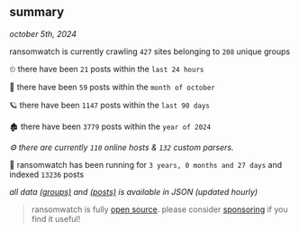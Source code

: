 
## summary
_october 5th, 2024_

ransomwatch is currently crawling `427` sites belonging to `208` unique groups

⏲ there have been `21` posts within the `last 24 hours`

🦈 there have been `59` posts within the `month of october`

🪐 there have been `1147` posts within the `last 90 days`

🏚 there have been `3779` posts within the `year of 2024`

_⚙️ there are currently `110` online hosts & `132` custom parsers._

🦕 ransomwatch has been running for `3 years, 0 months and 27 days` and indexed `13236` posts

_all data  [(groups)](http://ransomwhat.telemetry.ltd/groups) and [(posts)](http://ransomwhat.telemetry.ltd/posts) is available in JSON (updated hourly)_

> ransomwatch is fully [open source](https://github.com/joshhighet/ransomwatch#ransomwatch--). please consider [sponsoring](https://github.com/sponsors/joshhighet) if you find it useful!
